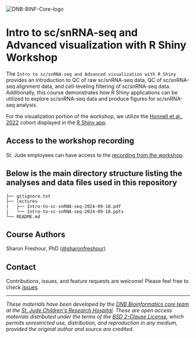 ![DNB-BINF-Core-logo](https://github.com/stjudeDNBBinfCore/Trainings/tree/564aceb2087aa68333534effdf7187098bf28fe0/figures/img/DNB-BINF-Core-logo.png)



# Intro to sc/snRNA-seq and Advanced visualization with R Shiny Workshop

The `Intro to sc/snRNA-seq and Advanced visualization with R Shiny` provides an introduction to QC of raw sc/snRNA-seq data, QC of sc/snRNA-seq alignment data, and cell-leveling filtering of sc/snRNA-seq data. Additionally, this course demonstrates how R Shiny applications can be utilized to explore sc/snRNA-seq data and produce figures for sc/snRNA-seq analysis.
 
 
For the visualization portion of the workshop, we utilize the [Honnell et al., 2022](https://doi.org/10.1038/s41467-021-27924-y) cohort displayed in the [R Shiny app](https://vsx2-deletion.stjude.org/).

## Access to the workshop recording

St. Jude employees can have access to the [recording from the workshop](https://sjcrh-my.sharepoint.com/:v:/g/personal/sfreshou_stjude_org/EUG4SwuqdOlHhRC1dSJJKGEBjaLTQpaPa08HjLEOKyPnVQ).


## Below is the main directory structure listing the analyses and data files used in this repository

```
├── gitignore.txt
├── lectures
|   ├── Intro-to-sc-snRNA-seq-2024-09-18.pdf
|   └── Intro-to-sc-snRNA-seq-2024-09-18.pptx
└── README.md
```

## Course Authors

Sharon Freshour, PhD ([@sharonfreshour](https://github.com/sharonfreshour))

## Contact

Contributions, issues, and feature requests are welcome! Please feel free to check [issues](https://github.com/stjudeDNBBinfCore/Trainings/issues).

---

*These materials have been developed by the [DNB Bioinformatics core team](https://www.stjude.org/research/departments/developmental-neurobiology/shared-resources/bioinformatic-core.html) at the [St. Jude Children's Research Hospital](https://www.stjude.org/). These are open access materials distributed under the terms of the [BSD 2-Clause License](https://opensource.org/license/bsd-2-clause), which permits unrestricted use, distribution, and reproduction in any medium, provided the original author and source are credited.*

